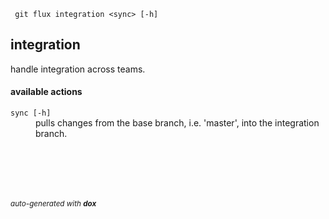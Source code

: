 
     git flux integration <sync> [-h]


## integration

handle integration across teams.

#### available actions

<dl>
	<dt><code>sync [-h]</code></dt>
	<dd>pulls changes from the base branch, i.e. 'master', into the integration branch.<br/></dd>
</dl>



<br/><br/>
---
<sup><i>auto-generated with <b>dox</b></i></sup>
